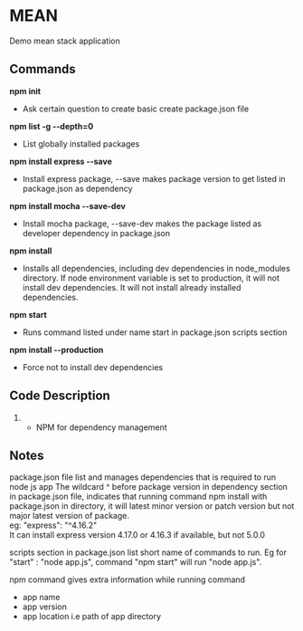 # MEAN
Demo mean stack application

## Commands
__npm init__ 
- Ask certain question to create basic create package.json file

__npm list -g --depth=0__
- List globally installed packages

__npm install express --save__
- Install express package, --save makes package version to get listed in package.json as dependency

__npm install mocha --save-dev__
- Install mocha package, --save-dev makes the package listed as developer dependency in package.json

__npm install__
- Installs all dependencies, including dev dependencies in node_modules directory. If node environment variable is set to production, it will not install dev dependencies. It will not install already installed dependencies.

__npm start__
- Runs command listed under name start in package.json scripts section

__npm install --production__
- Force not to install dev dependencies 

## Code Description
1. * NPM for dependency management

## Notes
package.json file list and manages dependencies that is required to run node js app
The wildcard ^ before package version in dependency section in package.json file, indicates that running command npm install with package.json in directory, it will latest minor version or patch version but not major latest version of package.  
eg: "express": "^4.16.2"  
It can install express version 4.17.0 or 4.16.3 if available, but not 5.0.0  

scripts section in package.json list short name of commands to run. Eg for "start" : "node app.js", command "npm start" will run "node app.js".  

npm command gives extra information while running command  
* app name
* app version
* app location i.e path of app directory



